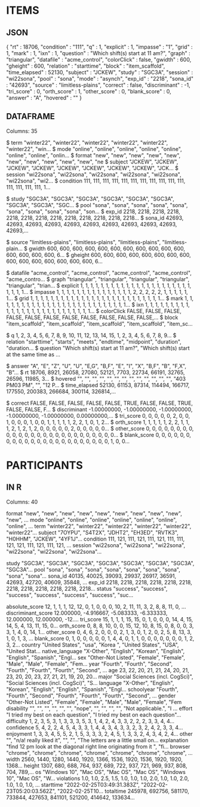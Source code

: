 # ITEMS 
## JSON
{
    "rt" : 18706,
    "condition" : "111",
    "q" : 1,
    "explicit" : 1,
    "impasse" : "1",
    "grid" : 1,
    "mark" : 1,
    "ixn" : 1,
    "question" : "Which shift(s) start at 11 am?",
    "graph" : "triangular",
    "datafile" : "acme_control",
    "colorClick" : false,
    "gwidth" : 600,
    "gheight" : 600,
    "relation" : "starttime",
    "block" : "item_scaffold",
    "time_elapsed" : 52130,
    "subject" : "JCKEW",
    "study" : "SGC3A",
    "session" : "wi22sona",
    "pool" : "sona",
    "mode" : "asynch",
    "exp_id" : "2218",
    "sona_id" : "42693",
    "source" : "limitless-plains",
    "correct" : false,
    "discriminant" : -1,
    "tri_score" : 0,
    "orth_score" : 1,
    "other_score" : 0,
    "blank_score" : 0,
    "answer" : "A",
    "hovered" : ""
}

## DATAFRAME

Columns: 35

<provenance>
$ term         <chr> "winter22", "winter22", "winter22", "winter22", "winter22", "winter22", "win…
$ mode         <chr> "online", "online", "online", "online", "online", "online", "online", "onlin…
$ format       <chr> "new", "new", "new", "new", "new", "new", "new", "new", "new", "new", "ne

<identifiers>
$ subject      <chr> "JCKEW", "JCKEW", "JCKEW", "JCKEW", "JCKEW", "JCKEW", "JCKEW", "JCKEW", "JCK…
$ session      <chr> "wi22sona", "wi22sona", "wi22sona", "wi22sona", "wi22sona", "wi22sona", "wi2…
$ condition    <int> 111, 111, 111, 111, 111, 111, 111, 111, 111, 111, 111, 111, 111, 111, 111, 1…

$ study        <chr> "SGC3A", "SGC3A", "SGC3A", "SGC3A", "SGC3A", "SGC3A", "SGC3A", "SGC3A", "SGC…
$ pool         <chr> "sona", "sona", "sona", "sona", "sona", "sona", "sona", "sona", "sona", "son…
$ exp_id       <int> 2218, 2218, 2218, 2218, 2218, 2218, 2218, 2218, 2218, 2218, 2218, 2218, 2218…
$ sona_id      <int> 42693, 42693, 42693, 42693, 42693, 42693, 42693, 42693, 42693, 42693, 42693,…

$ source       <chr> "limitless-plains", "limitless-plains", "limitless-plains", "limitless-plain…
$ gwidth       <int> 600, 600, 600, 600, 600, 600, 600, 600, 600, 600, 600, 600, 600, 600, 600, 6…
$ gheight      <int> 600, 600, 600, 600, 600, 600, 600, 600, 600, 600, 600, 600, 600, 600, 600, 6…

$ datafile     <chr> "acme_control", "acme_control", "acme_control", "acme_control", "acme_contro…
$ graph        <chr> "triangular", "triangular", "triangular", "triangular", "triangular", "trian…
$ explicit     <int> 1, 1, 1, 1, 1, 1, 1, 1, 1, 1, 1, 1, 1, 1, 1, 1, 1, 1, 1, 1, 1, 1, 1, 1, 1, 1…
$ impasse      <int> 1, 1, 1, 1, 1, 1, 1, 1, 1, 1, 1, 1, 1, 1, 1, 2, 2, 2, 2, 2, 1, 1, 1, 1, 1, 1…
$ grid         <int> 1, 1, 1, 1, 1, 1, 1, 1, 1, 1, 1, 1, 1, 1, 1, 1, 1, 1, 1, 1, 1, 1, 1, 1, 1, 1…
$ mark         <int> 1, 1, 1, 1, 1, 1, 1, 1, 1, 1, 1, 1, 1, 1, 1, 1, 1, 1, 1, 1, 1, 1, 1, 1, 1, 1…
$ ixn          <int> 1, 1, 1, 1, 1, 1, 1, 1, 1, 1, 1, 1, 1, 1, 1, 1, 1, 1, 1, 1, 1, 1, 1, 1, 1, 1…
$ colorClick   <lgl> FALSE, FALSE, FALSE, FALSE, FALSE, FALSE, FALSE, FALSE, FALSE, FALSE, FALSE,…
$ block        <chr> "item_scaffold", "item_scaffold", "item_scaffold", "item_scaffold", "item_sc…

$ q            <int> 1, 2, 3, 4, 5, 6, 7, 8, 9, 10, 11, 12, 13, 14, 15, 1, 2, 3, 4, 5, 6, 7, 8, 9…
$ relation     <chr> "starttime", "starts", "meets", "endtime", "midpoint", "duration", "duration…
$ question     <chr> "Which shift(s) start at 11 am?", "Which shift(s) start at the same time as …

<response>
$ answer       <chr> "A", "E", "Z", "U", "U", "E,G", "B,F", "E", "I", "X", "B,F", "B", "F,X", "B"…
$ rt           <int> 18706, 8921, 26058, 27080, 52121, 7703, 22734, 66191, 32765, 26596, 11985, 3…
$ hovered      <chr> "", "", "", "", "", "", "", "", "", "", "", "", "", "403 PM03 PM", "", "12 P…
$ time_elapsed <int> 52130, 61153, 87314, 114494, 166717, 177550, 200383, 266684, 300114, 326814,…


<scoring>

$ correct      <lgl> FALSE, FALSE, FALSE, FALSE, FALSE, TRUE, FALSE, FALSE, TRUE, FALSE, FALSE, F…
$ discriminant <dbl> -1.00000000, -1.00000000, -1.00000000, -1.00000000, -1.00000000, 0.00000000,…
$ tri_score    <int> 0, 0, 0, 0, 0, 2, 0, 0, 1, 0, 0, 0, 1, 0, 0, 1, 1, 1, 1, 1, 2, 2, 1, 0, 1, 2…
$ orth_score   <int> 1, 1, 1, 1, 1, 2, 2, 1, 1, 1, 2, 1, 2, 1, 2, 0, 0, 0, 0, 0, 2, 0, 0, 0, 0, 0…
$ other_score  <int> 0, 0, 0, 0, 0, 0, 0, 0, 0, 0, 0, 0, 0, 0, 0, 0, 0, 0, 0, 0, 0, 0, 0, 0, 0, 0…
$ blank_score  <int> 0, 0, 0, 0, 0, 0, 0, 0, 0, 0, 0, 0, 0, 0, 0, 0, 0, 0, 0, 0, 0, 0, 0, 1, 0, 0…


# PARTICIPANTS
## IN R 

Columns: 40

<provenance :: things added in R>
format             <chr> "new", "new", "new", "new", "new", "new", "new", "new", "new", "new", …
mode               <chr> "online", "online", "online", "online", "online", "online", "online", …
term               <chr> "winter22", "winter22", "winter22", "winter22", "winter22", "winter22"…

<identifiers>
subject            <chr> "7OYPU", "S4T2X", "JDHT2", "EH3ED", "RVTK3", "H0HHM", "JCKEW", "4YF1J"…
condition          <int> 111, 121, 111, 121, 111, 121, 111, 111, 121, 121, 111, 121, 111, 121, …
session            <chr> "wi22sona", "wi22sona", "wi22sona", "wi22sona", "wi22sona", "wi22sona"…

study              <chr> "SGC3A", "SGC3A", "SGC3A", "SGC3A", "SGC3A", "SGC3A", "SGC3A", "SGC3A"…
pool               <chr> "sona", "sona", "sona", "sona", "sona", "sona", "sona", "sona", "sona"…
sona_id            <int> 40135, 40025, 39093, 29937, 26917, 36591, 42693, 42720, 40609, 35848, …
exp_id             <int> 2218, 2218, 2218, 2218, 2218, 2218, 2218, 2218, 2218, 2218, 2218, 2218…
status             <chr> "success", "success", "success", "success", "success", "success", "suc…

<scoring>
absolute_score     <int> 12, 1, 1, 1, 12, 12, 0, 1, 0, 0, 0, 10, 2, 11, 11, 3, 2, 8, 8, 11, 0, …
discriminant_score <dbl> 12.000000, -4.916667, -5.083333, -6.333333, 12.000000, 12.000000, -12.…
tri_score          <int> 15, 1, 1, 1, 15, 15, 0, 1, 0, 0, 0, 14, 4, 15, 14, 5, 4, 13, 11, 15, 0…
orth_score         <int> 0, 8, 8, 10, 0, 0, 15, 12, 10, 8, 15, 0, 8, 0, 0, 3, 3, 1, 4, 0, 14, 1…
other_score        <int> 0, 4, 6, 2, 0, 0, 0, 2, 1, 3, 0, 1, 2, 0, 2, 5, 8, 13, 3, 1, 0, 1, 3, …
blank_score        <int> 0, 1, 0, 0, 0, 0, 0, 1, 4, 4, 0, 1, 1, 0, 0, 0, 0, 0, 0, 0, 1, 2, 3, 2…

<demographics>
country            <chr> "United States", "usa", "Korea ", "United States", "USA", "United Stat…
native_language    <chr> "X-Other", "English", "Korean", "English", "English", "Spanish", "Engl…
sex                <chr> "Other-Not Listed", "Female", "Female", "Male", "Male", "Female", "Fem…
year               <chr> "Fourth", "Fourth", "Second", "Fourth", "Fourth", "Fourth", "Second", …
age                <int> 23, 22, 20, 21, 21, 24, 20, 21, 23, 20, 20, 23, 27, 21, 21, 19, 20, 20…
major              <chr> "Social Sciences (incl. CogSci)", "Social Sciences (incl. CogSci)", "S…
language           <chr> "X-Other", "English", "Korean", "English", "English", "Spanish", "Engl…
schoolyear         <chr> "Fourth", "Fourth", "Second", "Fourth", "Fourth", "Fourth", "Second", …
gender             <chr> "Other-Not Listed", "Female", "Female", "Male", "Male", "Female", "Fem
disability         <chr> "", "", "", "", "", "", "nope", "", "", "", "", "Not applicable.", "I …

<effort>
effort             <chr> "I tried my best on each question", "I tried my best on each question"…
difficulty         <int> 1, 2, 3, 5, 3, 1, 3, 3, 3, 5, 3, 1, 4, 2, 4, 3, 3, 2, 2, 2, 3, 3, 4, 4…
confidence         <int> 5, 4, 2, 2, 4, 5, 4, 3, 3, 1, 4, 4, 3, 4, 3, 3, 2, 3, 2, 4, 2, 3, 3, 4…
enjoyment          <int> 1, 3, 3, 4, 5, 5, 2, 1, 5, 3, 3, 3, 2, 4, 5, 1, 3, 3, 2, 4, 3, 4, 2, 4…
other              <chr> "", "n/a! really liked it", "", "", "The letters are a little small on…

<interpretation>
explanation        <chr> "find 12 pm look at the diagonal right line originating from it ", "fi…


<browser> 
browser            <chr> "chrome", "chrome", "chrome", "chrome", "chrome", "chrome", "chrome", …
width              <int> 2560, 1440, 1280, 1440, 1920, 1366, 1536, 1920, 1536, 1920, 1920, 1368…
height             <int> 1307, 680, 688, 764, 937, 689, 722, 937, 721, 969, 937, 808, 704, 789,…
os                 <chr> "Windows 10", "Mac OS", "Mac OS", "Mac OS", "Windows 10", "Mac OS", "W…
violations         <dbl> 1.0, 1.0, 2.5, 1.5, 1.0, 1.0, 1.0, 2.0, 1.0, 1.0, 2.0, 1.0, 1.0, 1.0, …


<timing>
starttime          <chr> "2022-02-25T03:49:31.383Z", "2022-02-23T05:20:03.562Z", "2022-02-25T10…
totaltime          <int> 245978, 692756, 581170, 733844, 427653, 841101, 521200, 414642, 133634…












